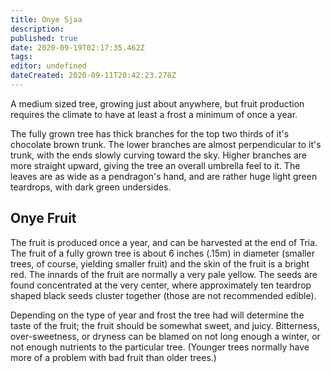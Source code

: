 ```yaml
---
title: Onye Sjaa
description: 
published: true
date: 2020-09-19T02:17:35.462Z
tags: 
editor: undefined
dateCreated: 2020-09-11T20:42:23.278Z
---
```


A medium sized tree, growing just about anywhere, but fruit production requires the climate to have at least a frost a minimum of once a year.

The fully grown tree has thick branches for the top two thirds of it's chocolate brown trunk. The lower branches are almost perpendicular to it's trunk, with the ends slowly curving toward the sky. Higher branches are more straight upward, giving the tree an overall umbrella feel to it. The leaves are as wide as a pendragon's hand, and are rather huge light green teardrops, with dark green undersides.

Onye Fruit
----------

The fruit is produced once a year, and can be harvested at the end of Tria. The fruit of a fully grown tree is about 6 inches (.15m) in diameter (smaller trees, of course, yielding smaller fruit) and the skin of the fruit is a bright red. The innards of the fruit are normally a very pale yellow. The seeds are found concentrated at the very center, where approximately ten teardrop shaped black seeds cluster together (those are not recommended edible).

Depending on the type of year and frost the tree had will determine the taste of the fruit; the fruit should be somewhat sweet, and juicy. Bitterness, over-sweetness, or dryness can be blamed on not long enough a winter, or not enough nutrients to the particular tree. (Younger trees normally have more of a problem with bad fruit than older trees.)